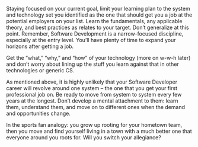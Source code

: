 Staying focused on your current goal, limit your learning plan to the system and technology set you identified as the one that should get you a job at the potential employers on your list. Learn the fundamentals, any applicable theory, and best practices as relates to your target. Don’t generalize at this point. Remember, Software Development is a narrow-focused discipline, especially at the entry level. You’ll have plenty of time to expand your horizons after getting a job.

Get the “what,” “why,” and “how” of your technology (more on w-w-h later) and don’t worry about lining up the stuff you learn against that in other technologies or generic CS.

As mentioned above, it is highly unlikely that your Software Developer career will revolve around one system – the one that you get your first professional job on. Be ready to move from system to system every few years at the longest. Don’t develop a mental attachment to them: learn them, understand them, and move on to different ones when the demand and opportunities change.

In the sports fan analogy: you grow up rooting for your hometown team, then you move and find yourself living in a town with a much better one that everyone around you roots for. Will you switch your allegiance? 
